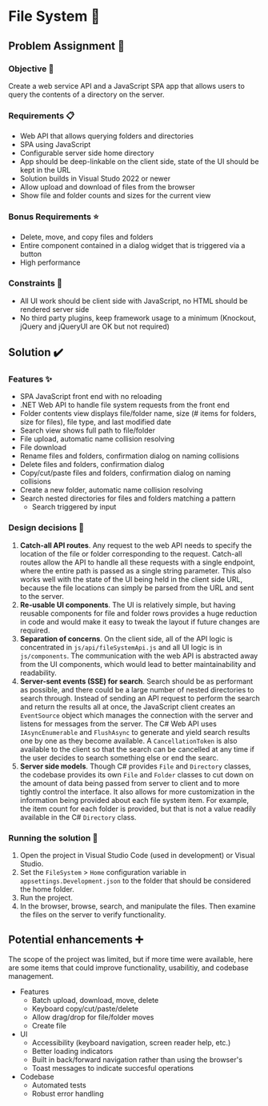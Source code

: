 # File System :file_folder:
## Problem Assignment :pencil:
### Objective 🎯
Create a web service API and a JavaScript SPA app that allows users to query the contents of a directory on the server.

### Requirements :clipboard:
* Web API that allows querying folders and directories
* SPA using JavaScript
* Configurable server side home directory
* App should be deep-linkable on the client side, state of the UI should be kept in the URL
* Solution builds in Visual Studo 2022 or newer
* Allow upload and download of files from the browser
* Show file and folder counts and sizes for the current view

### Bonus Requirements :star:
* Delete, move, and copy files and folders
* Entire component contained in a dialog widget that is triggered via a button
* High performance

### Constraints :no_entry_sign:
* All UI work should be client side with JavaScript, no HTML should be rendered server side
* No third party plugins, keep framework usage to a minimum (Knockout, jQuery and jQueryUI are OK but not required)

## Solution ✔️
### Features :sparkles:
* SPA JavaScript front end with no reloading
* .NET Web API to handle file system requests from the front end
* Folder contents view displays file/folder name, size (# items for folders, size for files), file type, and last modified date
* Search view shows full path to file/folder
* File upload, automatic name collision resolving
* File download
* Rename files and folders, confirmation dialog on naming collisions
* Delete files and folders, confirmation dialog
* Copy/cut/paste files and folders, confirmation dialog on naming collisions
* Create a new folder, automatic name collision resolving
* Search nested directories for files and folders matching a pattern
    * Search triggered by input

### Design decisions :brain:
1. **Catch-all API routes**. Any request to the web API needs to specify the location of the file or folder corresponding to the request. Catch-all routes allow the API to handle all these requests with a single endpoint, where the entire path is passed as a single string parameter. This also works well with the state of the UI being held in the client side URL, because the file locations can simply be parsed from the URL and sent to the server.
1. **Re-usable UI components**. The UI is relatively simple, but having reusable components for file and folder rows provides a huge reduction in code and would make it easy to tweak the layout if future changes are required.
1. **Separation of concerns**. On the client side, all of the API logic is concentrated in `js/api/fileSystemApi.js` and all UI logic is in `js/components`. The communication with the web API is abstracted away from the UI components, which would lead to better maintainability and readability.
1. **Server-sent events (SSE) for search**. Search should be as performant as possible, and there could be a large number of nested directories to search through. Instead of sending an API request to perform the search and return the results all at once, the JavaScript client creates an `EventSource` object which manages the connection with the server and listens for messages from the server. The C# Web API uses `IAsyncEnumerable` and `FlushAsync` to generate and yield search results one by one as they become available. A `CancellationToken` is also available to the client so that the search can be cancelled at any time if the user decides to search something else or end the searc.
1. **Server side models**. Though C# provides `File` and `Directory` classes, the codebase provides its own `File` and `Folder` classes to cut down on the amount of data being passed from server to client and to more tightly control the interface. It also allows for more customization in the information being provided about each file system item. For example, the item count for each folder is provided, but that is not a value readily available in the C# `Directory` class.

### Running the solution :rocket:
1. Open the project in Visual Studio Code (used in development) or Visual Studio.
1. Set the `FileSystem` > `Home` configuration variable in `appsettings.Development.json` to the folder that should be considered the home folder.
1. Run the project.
1. In the browser, browse, search, and manipulate the files. Then examine the files on the server to verify functionality.

## Potential enhancements :heavy_plus_sign:
The scope of the project was limited, but if more time were available, here are some items that could improve functionality, usabilitiy, and codebase management.
* Features 
    * Batch upload, download, move, delete
    * Keyboard copy/cut/paste/delete
    * Allow drag/drop for file/folder moves
    * Create file
* UI
    * Accessibility (keyboard navigation, screen reader help, etc.)
    * Better loading indicators
    * Built in back/forward navigation rather than using the browser's 
    * Toast messages to indicate succesful operations
* Codebase
    * Automated tests
    * Robust error handling

